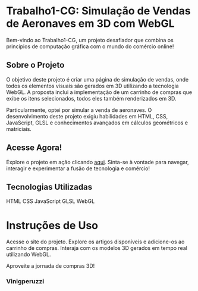 # Trabalho1-CG: Simulação de Vendas de Aeronaves em 3D com WebGL

Bem-vindo ao Trabalho1-CG, um projeto desafiador que combina os princípios de computação gráfica com o mundo do comércio online!

## Sobre o Projeto
O objetivo deste projeto é criar uma página de simulação de vendas, onde todos os elementos visuais são gerados em 3D utilizando a tecnologia WebGL. A proposta inclui a implementação de um carrinho de compras que exibe os itens selecionados, todos eles também renderizados em 3D.

Particularmente, optei por simular a venda de aeronaves. O desenvolvimento deste projeto exigiu habilidades em HTML, CSS, JavaScript, GLSL e conhecimentos avançados em cálculos geométricos e matriciais.

## Acesse Agora!
Explore o projeto em ação clicando [aqui](https://vinigperuzzi.github.io/Trabalho1-CG/). Sinta-se à vontade para navegar, interagir e experimentar a fusão de tecnologia e comércio!

## Tecnologias Utilizadas
HTML
CSS
JavaScript
GLSL
WebGL

# Instruções de Uso
Acesse o site do projeto.
Explore os artigos disponíveis e adicione-os ao carrinho de compras.
Interaja com os modelos 3D gerados em tempo real utilizando WebGL.

Aproveite a jornada de compras 3D!

### Vinigperuzzi

